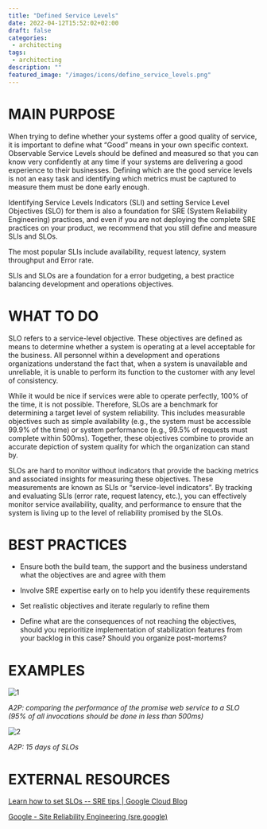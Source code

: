 ```yaml
---
title: "Defined Service Levels"
date: 2022-04-12T15:52:02+02:00
draft: false
categories:
 - architecting
tags:
 - architecting
description: ""
featured_image: "/images/icons/define_service_levels.png"
---
```


# MAIN PURPOSE

When trying to define whether your systems offer a good quality of service, it is important to define what “Good” means in your own specific context. Observable Service Levels should be defined and measured so that you can know very confidently at any time if your systems are delivering a good experience to their businesses. Defining which are the good service levels is not an easy task and identifying which metrics must be captured to measure them must be done early enough.

Identifying Service Levels Indicators (SLI) and setting Service Level Objectives (SLO) for them is also a foundation for SRE (System Reliability Engineering) practices, and even if you are not deploying the complete SRE practices on your product, we recommend that you still define and measure SLIs and SLOs.

The most popular SLIs include availability, request latency, system throughput and Error rate.

SLIs and SLOs are a foundation for a error budgeting, a best practice balancing development and operations objectives.

# WHAT TO DO

SLO refers to a service-level objective. These objectives are defined as means to determine whether a system is operating at a level acceptable for the business. All personnel within a development and operations organizations understand the fact that, when a system is unavailable and unreliable, it is unable to perform its function to the customer with any level of consistency.

While it would be nice if services were able to operate perfectly, 100% of the time, it is not possible. Therefore, SLOs are a benchmark for determining a target level of system reliability. This includes measurable objectives such as simple availability (e.g., the system must be accessible 99.9% of the time) or system performance (e.g., 99.5% of requests must complete within 500ms). Together, these objectives combine to provide an accurate depiction of system quality for which the organization can stand by.

SLOs are hard to monitor without indicators that provide the backing metrics and associated insights for measuring these objectives. These measurements are known as SLIs or “service-level indicators”. By tracking and evaluating SLIs (error rate, request latency, etc.), you can effectively monitor service availability, quality, and performance to ensure that the system is living up to the level of reliability promised by the SLOs.



# BEST PRACTICES

* Ensure both the build team, the support and the business understand what the objectives are and agree with them

* Involve SRE expertise early on to help you identify these requirements

* Set realistic objectives and iterate regularly to refine them

* Define what are the consequences of not reaching the objectives, should you reprioritize implementation of stabilization features from your backlog in this case? Should you organize post-mortems?

# EXAMPLES 

![1](/images/architecting/splunk.png)

*A2P: comparing the performance of the promise web service to a SLO (95% of all invocations should be done in less than 500ms)*

![2](/images/architecting/splunk2.png)

*A2P: 15 days of SLOs*

# EXTERNAL RESOURCES

[Learn how to set SLOs -- SRE tips | Google Cloud Blog](https://cloud.google.com/blog/products/management-tools/practical-guide-to-setting-slos)

[Google - Site Reliability Engineering (sre.google) ](https://sre.google/workbook/implementing-slos/)
